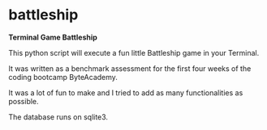 battleship
==========

**Terminal Game Battleship**

This python script will execute a fun little Battleship game in your Terminal.

It was written as a benchmark assessment for the first four weeks of the coding bootcamp ByteAcademy. 

It was a lot of fun to make and I tried to add as many functionalities as possible.

The database runs on sqlite3.

